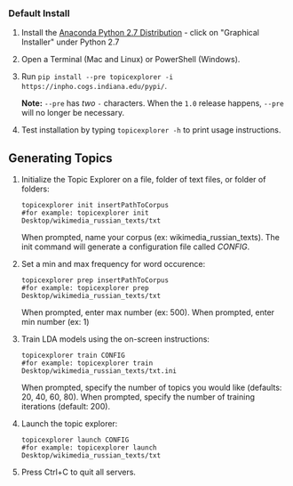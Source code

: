 ### Default Install
1.  Install the [Anaconda Python 2.7 Distribution](http://continuum.io/downloads) - click on "Graphical Installer" under Python 2.7 
2.  Open a Terminal (Mac and Linux) or PowerShell (Windows).
3.  Run `pip install --pre topicexplorer -i https://inpho.cogs.indiana.edu/pypi/`.
    
    **Note:** `--pre` has *two* `-` characters. When the `1.0` release happens, `--pre` will no longer be necessary.
4.  Test installation by typing `topicexplorer -h` to print usage instructions.


## Generating Topics

1.  Initialize the Topic Explorer on a file, folder of text files, or folder of folders:

    ```
    topicexplorer init insertPathToCorpus
    #for example: topicexplorer init Desktop/wikimedia_russian_texts/txt
    ```
    When prompted, name your corpus (ex: wikimedia_russian_texts).
    The init command will generate a configuration file called *CONFIG*.

2.  Set a min and max frequency for word occurence:
    
    ```
    topicexplorer prep insertPathToCorpus
    #for example: topicexplorer prep Desktop/wikimedia_russian_texts/txt
    ```
    When prompted, enter max number (ex: 500).
    When prompted, enter min number (ex: 1)
    
3.  Train LDA models using the on-screen instructions:

    ```
    topicexplorer train CONFIG
    #for example: topicexplorer train Desktop/wikimedia_russian_texts/txt.ini
    ```
    When prompted, specify the number of topics you would like (defaults: 20, 40, 60, 80).
    When prompted, specify the number of training iterations (default: 200).
    
4.  Launch the topic explorer:

    ```
    topicexplorer launch CONFIG
    #for example: topicexplorer launch Desktop/wikimedia_russian_texts/txt
    ```

5.  Press Ctrl+C to quit all servers.
